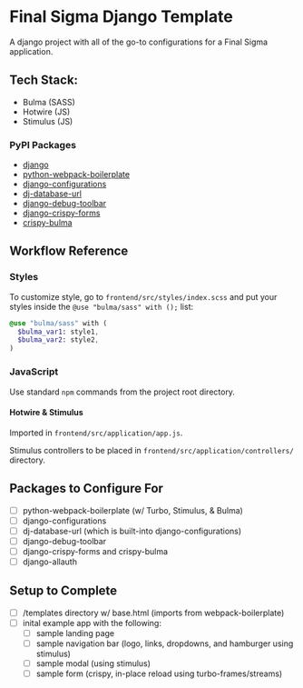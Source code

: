 # Final Sigma Django Template

A django project with all of the go-to configurations for a Final Sigma application.

## Tech Stack:

- Bulma (SASS)
- Hotwire (JS)
- Stimulus (JS)

### PyPI Packages

- [django](https://pypi.org/project/Django/)
- [python-webpack-boilerplate](https://pypi.org/project/python-webpack-boilerplate/)
- [django-configurations](https://pypi.org/project/django-configurations/)
- [dj-database-url](https://pypi.org/project/dj-database-url/)
- [django-debug-toolbar](https://pypi.org/project/django-debug-toolbar/)
- [django-crispy-forms](https://pypi.org/project/django-crispy-forms/)
- [crispy-bulma](https://pypi.org/project/django-crispy-forms/)


## Workflow Reference

### Styles

To customize style, go to `frontend/src/styles/index.scss` and put your styles inside the `@use "bulma/sass" with ();` list:

```sass
@use "bulma/sass" with (
  $bulma_var1: style1,
  $bulma_var2: style2,
)
```

### JavaScript

Use standard `npm` commands from the project root directory.

#### Hotwire & Stimulus

Imported in `frontend/src/application/app.js`.

Stimulus controllers to be placed in `frontend/src/application/controllers/` directory.

## Packages to Configure For

- [ ] python-webpack-boilerplate (w/ Turbo, Stimulus, & Bulma)
- [ ] django-configurations
- [ ] dj-database-url (which is built-into django-configurations)
- [ ] django-debug-toolbar
- [ ] django-crispy-forms and crispy-bulma
- [ ] django-allauth

## Setup to Complete

- [ ] /templates directory w/ base.html (imports from webpack-boilerplate)
- [ ] inital example app with the following:
  - [ ] sample landing page
  - [ ] sample navigation bar (logo, links, dropdowns, and hamburger using stimulus)
  - [ ] sample modal (using stimulus)
  - [ ] sample form (crispy, in-place reload using turbo-frames/streams)